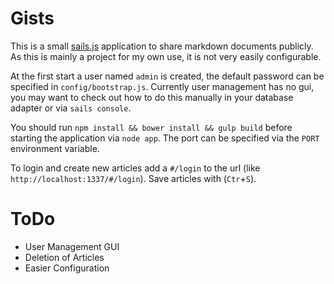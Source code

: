 Gists
=====
This is a small [sails.js](http://sailsjs.org/) application to share markdown documents publicly.
As this is mainly a project for my own use, it is not very easily configurable.

At the first start a user named `admin` is created, the default password can be specified in `config/bootstrap.js`.
Currently user management has no gui, you may want to check out how to do this manually in your database adapter or via `sails console`.

You should run `npm install && bower install && gulp build` before starting the application via `node app`.
The port can be specified via the `PORT` environment variable.

To login and create new articles add a `#/login` to the url (like `http://localhost:1337/#/login`).
Save articles with (`Ctr`+`S`).

ToDo
====
* User Management GUI
* Deletion of Articles
* Easier Configuration
